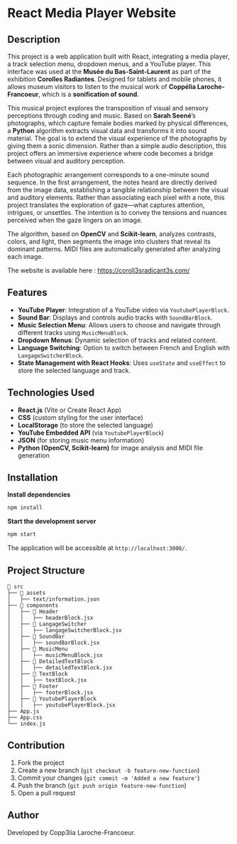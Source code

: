 # React Media Player Website

## Description
This project is a web application built with React, integrating a media player, a track selection menu, dropdown menus, and a YouTube player. This interface was used at the **Musée du Bas-Saint-Laurent** as part of the exhibition **Corolles Radiantes**. Designed for tablets and mobile phones, it allows museum visitors to listen to the musical work of **Coppélia Laroche-Francoeur**, which is a **sonification of sound**.

This musical project explores the transposition of visual and sensory perceptions through coding and music. Based on **Sarah Seené**’s photographs, which capture female bodies marked by physical differences, a **Python** algorithm extracts visual data and transforms it into sound material. The goal is to extend the visual experience of the photographs by giving them a sonic dimension. Rather than a simple audio description, this project offers an immersive experience where code becomes a bridge between visual and auditory perception.

Each photographic arrangement corresponds to a one-minute sound sequence. In the first arrangement, the notes heard are directly derived from the image data, establishing a tangible relationship between the visual and auditory elements. Rather than associating each pixel with a note, this project translates the exploration of gaze—what captures attention, intrigues, or unsettles. The intention is to convey the tensions and nuances perceived when the gaze lingers on an image.

The algorithm, based on **OpenCV** and **Scikit-learn**, analyzes contrasts, colors, and light, then segments the image into clusters that reveal its dominant patterns. MIDI files are automatically generated after analyzing each image.

The website is available here : https://coroll3sradicant3s.com/

## Features
- **YouTube Player**: Integration of a YouTube video via `YoutubePlayerBlock`.
- **Sound Bar**: Displays and controls audio tracks with `SoundBarBlock`.
- **Music Selection Menu**: Allows users to choose and navigate through different tracks using `MusicMenuBlock`.
- **Dropdown Menus**: Dynamic selection of tracks and related content.
- **Language Switching**: Option to switch between French and English with `LangageSwitcherBlock`.
- **State Management with React Hooks**: Uses `useState` and `useEffect` to store the selected language and track.

## Technologies Used
- **React.js** (Vite or Create React App)
- **CSS** (custom styling for the user interface)
- **LocalStorage** (to store the selected language)
- **YouTube Embedded API** (via `YoutubePlayerBlock`)
- **JSON** (for storing music menu information)
- **Python (OpenCV, Scikit-learn)** for image analysis and MIDI file generation

## Installation
 **Install dependencies**
   ```sh
   npm install
   ```
 **Start the development server**
   ```sh
   npm start
   ```
   The application will be accessible at `http://localhost:3000/`.

## Project Structure
```
📂 src
├── 📂 assets
│   ├── text/information.json
├── 📂 components
│   ├── 📂 Header
│   │   ├── headerBlock.jsx
│   ├── 📂 LangageSwitcher
│   │   ├── langageSwitcherBlock.jsx
│   ├── 📂 SoundBar
│   │   ├── soundBarBlock.jsx
│   ├── 📂 MusicMenu
│   │   ├── musicMenuBlock.jsx
│   ├── 📂 DetailedTextBlock
│   │   ├── detailedTextBlock.jsx
│   ├── 📂 TextBlock
│   │   ├── textBlock.jsx
│   ├── 📂 Footer
│   │   ├── footerBlock.jsx
│   ├── 📂 YoutubePlayerBlock
│   │   ├── youtubePlayerBlock.jsx
├── App.js
├── App.css
└── index.js
```

## Contribution
1. Fork the project
2. Create a new branch (`git checkout -b feature-new-function`)
3. Commit your changes (`git commit -m 'Added a new feature'`)
4. Push the branch (`git push origin feature-new-function`)
5. Open a pull request


## Author
Developed by Copp3lia Laroche-Francoeur.


